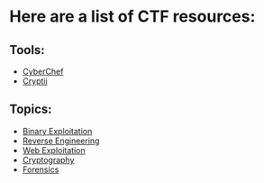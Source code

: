 <h1>Here are a list of CTF resources:</h1>

<h2>Tools:</h2>

- [CyberChef](https://gchq.github.io/CyberChef/)
- [Cryptii](https://cryptii.com/)

<h2>Topics:</h2>

- [Binary Exploitation](https://ctf101.org/binary-exploitation/overview/)
- [Reverse Engineering](https://ctf101.org/reverse-engineering/overview/)
- [Web Exploitation](https://ctf101.org/web-exploitation/overview/)
- [Cryptography](https://ctf101.org/cryptography/overview/)
- [Forensics](https://ctf101.org/forensics/overview/)
